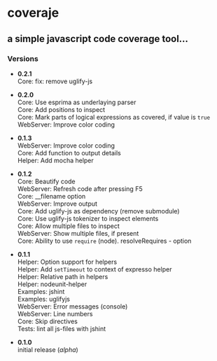 #  coveraje
## a simple javascript code coverage tool...

### Versions 
* __0.2.1__  
  Core: fix: remove uglify-js  

* __0.2.0__  
  Core: Use esprima as underlaying parser  
  Core: Add positions to inspect  
  Core: Mark parts of logical expressions as covered, if value is `true`  
  WebServer: Improve color coding  

* __0.1.3__  
  WebServer: Improve color coding  
  Core: Add function to output details   
  Helper: Add mocha helper  

* __0.1.2__  
  Core: Beautify code  
  WebServer: Refresh code after pressing F5  
  Core: __filename option  
  WebServer: Improve output  
  Core: Add uglify-js as dependency (remove submodule)  
  Core: Use uglify-js tokenizer to inspect elements  
  Core: Allow multiple files to inspect  
  WebServer: Show multiple files, if present  
  Core: Ability to use `require` (node). resolveRequires - option  

* __0.1.1__  
  Helper: Option support for helpers  
  Helper: Add `setTimeout` to context of expresso helper  
  Helper: Relative path in helpers  
  Helper: nodeunit-helper  
  Examples: jshint  
  Examples: uglifyjs  
  WebServer: Error messages (console)  
  WebServer: Line numbers  
  Core: Skip directives  
  Tests: lint all js-files with jshint  
  
* __0.1.0__  
  initial release (_alpha_)  
